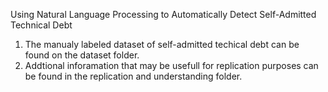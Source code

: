 Using Natural Language Processing to Automatically Detect Self-Admitted Technical Debt 

1. The manualy labeled dataset of self-admitted techical debt can be found on the dataset folder.
2. Addtional inforamation that may be usefull for replication purposes can be found in the replication and understanding folder.
